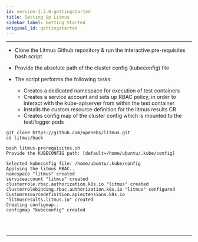 ```yaml
---
id: version-1.2.0-gettingstarted
title: Setting Up Litmus
sidebar_label: Getting Started
original_id: gettingstarted
---
```

------

- Clone the Litmus Github repository & run the interactive pre-requisites bash script 

- Provide the absolute path of the cluster config (kubeconfig) file

- The script performs the following tasks: 

  - Creates a dedicated namespace for execution of test containers 
  - Creates a service account and sets up RBAC policy, in order to interact with the 
    kube-apiserver from within the test container
  - Installs the custom resource definition for the litmus results CR
  - Creates config map of the cluster config which is mounted to the test/logger pods

```
git clone https://github.com/openebs/litmus.git
cd litmus/hack
     
bash litmus-prerequisites.sh 
Provide the KUBECONFIG path: [default=/home/ubuntu/.kube/config]

Selected kubeconfig file: /home/ubuntu/.kube/config
Applying the litmus RBAC..
namespace "litmus" created
serviceaccount "litmus" created
clusterrole.rbac.authorization.k8s.io "litmus" created
clusterrolebinding.rbac.authorization.k8s.io "litmus" configured
Customresourcedefinition.apiextensions.k8s.io "litmusresults.litmus.io" created
Creating configmap..
configmap "kubeconfig" created
```
<br>

<br>

<hr>

<br>

<br>



<!-- Hotjar Tracking Code for https://docs.openebs.io -->

<script>
    (function(h,o,t,j,a,r){
        h.hj=h.hj||function(){(h.hj.q=h.hj.q||[]).push(arguments)};
        h._hjSettings={hjid:1239116,hjsv:6};
        a=o.getElementsByTagName('head')[0];
        r=o.createElement('script');r.async=1;
        r.src=t+h._hjSettings.hjid+j+h._hjSettings.hjsv;
        a.appendChild(r);
    })(window,document,'https://static.hotjar.com/c/hotjar-','.js?sv=');
</script>


<!-- Global site tag (gtag.js) - Google Analytics -->

<script async src="https://www.googletagmanager.com/gtag/js?id=UA-92076314-12"></script>
<script>
  window.dataLayer = window.dataLayer || [];
  function gtag(){dataLayer.push(arguments);}
  gtag('js', new Date());

  gtag('config', 'UA-92076314-12');
</script>
